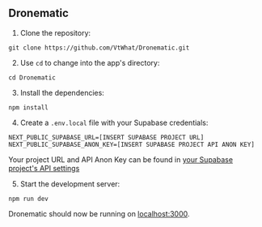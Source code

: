 ## Dronematic

1. Clone the repository:
```
git clone https://github.com/VtWhat/Dronematic.git
```

2. Use `cd` to change into the app's directory:
```
cd Dronematic
```

3. Install the dependencies:
```
npm install
```

4. Create a `.env.local` file with your Supabase credentials:

```
NEXT_PUBLIC_SUPABASE_URL=[INSERT SUPABASE PROJECT URL]
NEXT_PUBLIC_SUPABASE_ANON_KEY=[INSERT SUPABASE PROJECT API ANON KEY]
```

Your project URL and API Anon Key can be found in [your Supabase project's API settings](https://app.supabase.com/project/_/settings/api)

5. Start the development server:
```
npm run dev
```

Dronematic should now be running on [localhost:3000](http://localhost:3000/).